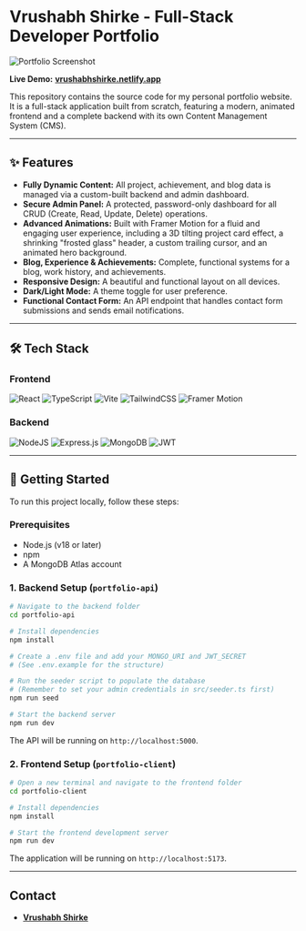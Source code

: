 # Vrushabh Shirke - Full-Stack Developer Portfolio

![Portfolio Screenshot](https://res.cloudinary.com/dqfqipzk6/image/upload/v1754846965/portfolio_uli8rr.png)

**Live Demo:** [**vrushabhshirke.netlify.app**](https://vrushabhshirke.netlify.app)

This repository contains the source code for my personal portfolio website. It is a full-stack application built from scratch, featuring a modern, animated frontend and a complete backend with its own Content Management System (CMS).

---

## ✨ Features

- **Fully Dynamic Content:** All project, achievement, and blog data is managed via a custom-built backend and admin dashboard.
- **Secure Admin Panel:** A protected, password-only dashboard for all CRUD (Create, Read, Update, Delete) operations.
- **Advanced Animations:** Built with Framer Motion for a fluid and engaging user experience, including a 3D tilting project card effect, a shrinking "frosted glass" header, a custom trailing cursor, and an animated hero background.
- **Blog, Experience & Achievements:** Complete, functional systems for a blog, work history, and achievements.
- **Responsive Design:** A beautiful and functional layout on all devices.
- **Dark/Light Mode:** A theme toggle for user preference.
- **Functional Contact Form:** An API endpoint that handles contact form submissions and sends email notifications.

---

## 🛠️ Tech Stack

### Frontend

![React](https://img.shields.io/badge/react-%2320232A.svg?style=for-the-badge&logo=react&logoColor=%2361DAFB)
![TypeScript](https://img.shields.io/badge/typescript-%23007ACC.svg?style=for-the-badge&logo=typescript&logoColor=white)
![Vite](https://img.shields.io/badge/vite-%23646CFF.svg?style=for-the-badge&logo=vite&logoColor=white)
![TailwindCSS](https://img.shields.io/badge/tailwindcss-%2338B2AC.svg?style=for-the-badge&logo=tailwind-css&logoColor=white)
![Framer Motion](https://img.shields.io/badge/framer--motion-0055FF?style=for-the-badge&logo=framer&logoColor=white)

### Backend

![NodeJS](https://img.shields.io/badge/node.js-6DA55F?style=for-the-badge&logo=node.js&logoColor=white)
![Express.js](https://img.shields.io/badge/express.js-%23404d59.svg?style=for-the-badge&logo=express&logoColor=%2361DAFB)
![MongoDB](https://img.shields.io/badge/MongoDB-4EA94B?style=for-the-badge&logo=mongodb&logoColor=white)
![JWT](https://img.shields.io/badge/JWT-black?style=for-the-badge&logo=JSON%20web%20tokens)

---

## 🚀 Getting Started

To run this project locally, follow these steps:

### Prerequisites

- Node.js (v18 or later)
- npm
- A MongoDB Atlas account

### 1. Backend Setup (`portfolio-api`)

```bash
# Navigate to the backend folder
cd portfolio-api

# Install dependencies
npm install

# Create a .env file and add your MONGO_URI and JWT_SECRET
# (See .env.example for the structure)

# Run the seeder script to populate the database
# (Remember to set your admin credentials in src/seeder.ts first)
npm run seed

# Start the backend server
npm run dev
```

The API will be running on `http://localhost:5000`.

### 2\. Frontend Setup (`portfolio-client`)

```bash
# Open a new terminal and navigate to the frontend folder
cd portfolio-client

# Install dependencies
npm install

# Start the frontend development server
npm run dev
```

The application will be running on `http://localhost:5173`.

---

## Contact

- **[Vrushabh Shirke](https://in.linkedin.com/in/vrushabhshirke)**
